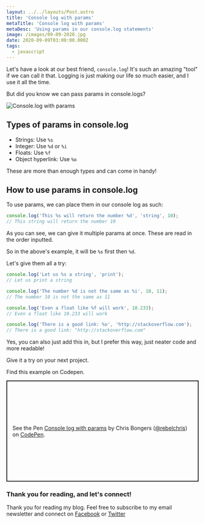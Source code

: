 ```yaml
---
layout: ../../layouts/Post.astro
title: 'Console log with params'
metaTitle: 'Console log with params'
metaDesc: 'Using params in our console.log statements'
image: /images/09-09-2020.jpg
date: 2020-09-09T03:00:00.000Z
tags:
  - javascript
---
```


Let's have a look at our best friend, `console.log`! It's such an amazing "tool" if we can call it that.
Logging is just making our life so much easier, and I use it all the time.

But did you know we can pass params in console.logs?

![Console.log with params](https://cdn.hashnode.com/res/hashnode/image/upload/v1599493165323/_L7KgHiSu.png)

## Types of params in console.log

- Strings: Use `%s`
- Integer: Use `%d` or `%i`
- Floats: Use `%f`
- Object hyperlink: Use `%o`

These are more than enough types and can come in handy!

## How to use params in console.log

To use params, we can place them in our console log as such:

```js
console.log('This %s will return the number %d', 'string', 10);
// This string will return the number 10
```

As you can see, we can give it multiple params at once. These are read in the order inputted.

So in the above's example, it will be `%s` first then `%d`.

Let's give them all a try:

```js
console.log('Let us %s a string', 'print');
// Let us print a string

console.log('The number %d is not the same as %i', 10, 11);
// The number 10 is not the same as 11

console.log('Even a float like %f will work', 10.233);
// Even a float like 10.233 will work

console.log('There is a good link: %o', 'http://stackoverflow.com');
// There is a good link: "http://stackoverflow.com"
```

Yes, you can also just add this in, but I prefer this way, just neater code and more readable!

Give it a try on your next project.

Find this example on Codepen.

<p class="codepen" data-height="265" data-theme-id="dark" data-default-tab="js" data-user="rebelchris" data-slug-hash="xxVpNmv" style="height: 265px; box-sizing: border-box; display: flex; align-items: center; justify-content: center; border: 2px solid; margin: 1em 0; padding: 1em;" data-pen-title="Console log with params">
  <span>See the Pen <a href="https://codepen.io/rebelchris/pen/xxVpNmv">
  Console log with params</a> by Chris Bongers (<a href="https://codepen.io/rebelchris">@rebelchris</a>)
  on <a href="https://codepen.io">CodePen</a>.</span>
</p>
<script async src="https://static.codepen.io/assets/embed/ei.js"></script>

### Thank you for reading, and let's connect!

Thank you for reading my blog. Feel free to subscribe to my email newsletter and connect on [Facebook](https://www.facebook.com/DailyDevTipsBlog) or [Twitter](https://twitter.com/DailyDevTips1)
